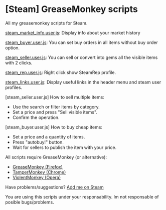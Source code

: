 # [Steam] GreaseMonkey scripts
All my greasemonkey scripts for Steam.


[steam_market_info.user.js](https://raw.githubusercontent.com/carlos170586/steam-tools/master/greasemonkey/steam_market_info.user.js): Display info about your market history

[steam_buyer.user.js](https://raw.githubusercontent.com/carlos170586/steam-tools/master/greasemonkey/steam_buyer.user.js): You can set buy orders in all items without buy order option.

[steam_seller.user.js](https://raw.githubusercontent.com/carlos170586/steam-tools/master/greasemonkey/steam_seller.user.js): You can sell or convert into gems all the visible items with 2 clicks.

[steam_rep.user.js](https://raw.githubusercontent.com/carlos170586/steam-tools/master/greasemonkey/steam_rep.user.js): Right click show SteamRep profile.

[steam_links.user.js](https://raw.githubusercontent.com/carlos170586/steam-tools/master/greasemonkey/steam_links.user.js): Display useful links in the header menu and steam user profiles.



[steam_seller.user.js] How to sell multiple items:
* Use the search or filter items by category.
* Set a price and press "Sell visible items".
* Confirm the operation.


[steam_buyer.user.js] How to buy cheap items:
* Set a price and a quantity of items.
* Press "autobuy!" button.
* Wait for sellers to publish the item with your price.


All scripts require GreaseMonkey (or alternative):
- [GreaseMonkey (Firefox)](https://addons.mozilla.org/es/firefox/addon/greasemonkey/) 
- [TamperMonkey (Chrome)](https://chrome.google.com/webstore/detail/tampermonkey/dhdgffkkebhmkfjojejmpbldmpobfkfo) 
- [ViolentMonkey (Opera)](https://addons.opera.com/es/extensions/details/violent-monkey/) 




Have problems/suggestions? [Add me on Steam](http://steamcommunity.com/profiles/76561198065598820/) 

You are using this scripts under your responsability. Im not responsable of posible bugs/problems.
